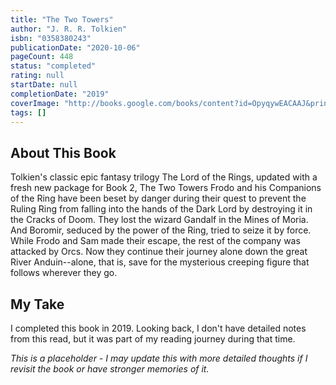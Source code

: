 ```yaml
---
title: "The Two Towers"
author: "J. R. R. Tolkien"
isbn: "0358380243"
publicationDate: "2020-10-06"
pageCount: 448
status: "completed"
rating: null
startDate: null
completionDate: "2019"
coverImage: "http://books.google.com/books/content?id=OpyqywEACAAJ&printsec=frontcover&img=1&zoom=1&source=gbs_api"
tags: []
---
```


## About This Book

Tolkien's classic epic fantasy trilogy The Lord of the Rings, updated with a fresh new package for Book 2, The Two Towers Frodo and his Companions of the Ring have been beset by danger during their quest to prevent the Ruling Ring from falling into the hands of the Dark Lord by destroying it in the Cracks of Doom. They lost the wizard Gandalf in the Mines of Moria. And Boromir, seduced by the power of the Ring, tried to seize it by force. While Frodo and Sam made their escape, the rest of the company was attacked by Orcs. Now they continue their journey alone down the great River Anduin--alone, that is, save for the mysterious creeping figure that follows wherever they go.

## My Take

I completed this book in 2019. Looking back, I don't have detailed notes from this read, but it was part of my reading journey during that time.

*This is a placeholder - I may update this with more detailed thoughts if I revisit the book or have stronger memories of it.*
